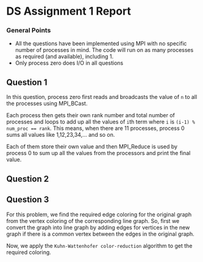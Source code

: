# DS Assignment 1 Report

### General Points

- All the questions have been implemented using MPI with no specific number of processes in mind. The code will run on as many processes as required (and available), including 1.
- Only process zero does I/O in all questions

## Question 1

In this question, process zero first reads and broadcasts the value of `n` to all the processes using MPI_BCast.

Each process then gets their own rank number and total number of processes and loops to add up all the values of `i`th term where `i` is `(i-1) % num_proc == rank`. This means, when there are 11 processes, process 0 sums all values like 1,12,23,34,... and so on.

Each of them store their own value and then MPI_Reduce is used by process 0 to sum up all the values from the processors and print the final value.

## Question 2

## Question 3

For this problem, we find the required edge coloring for the original graph from the vertex coloring of the corresponding line graph. So, first we convert the graph into line graph by adding edges for vertices in the new graph if there is a common vertex between the edges in the original graph.

Now, we apply the `Kuhn-Wattenhofer color-reduction` algorithm to get the required coloring.